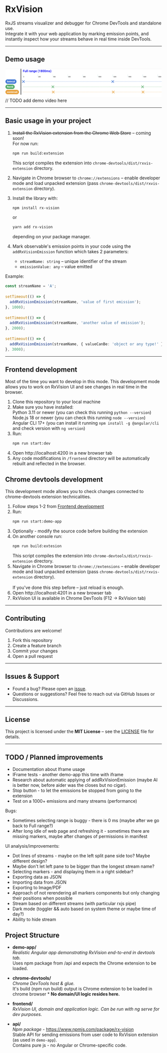 # RxVision

RxJS streams visualizer and debugger for Chrome DevTools and standalone use.<br>
Integrate it with your web application by marking emission points, and instantly inspect how your streams behave in real time inside DevTools.

---

## Demo usage
![graph.png](graph.png)
// TODO add demo video here

---

## Basic usage in your project

1. ~~Install the RxVision extension from the Chrome Web Store~~ – coming soon!  
   For now run:

   ```bash
   npm run build:extension
   ```

   This script compiles the extension into `chrome-devtools/dist/rxvis-extension` directory.

2. Navigate in Chrome browser to `chrome://extensions` – enable developer mode and load unpacked extension (pass `chrome-devtools/dist/rxvis-extension` directory).

3. Install the library with:

   ```bash
   npm install rx-vision
   ```
   or
   ```bash
   yarn add rx-vision
   ```
   depending on your package manager.

4. Mark observable's emission points in your code using the `addRxVisionEmission` function which takes 2 parameters:
    - `streamName: string` – unique identifier of the stream
    - `emissionValue: any` – value emitted

Example:

```ts
const streamName = 'A';

setTimeout(() => {
  addRxVisionEmission(streamName, 'value of first emission');
}, 1000);

setTimeout(() => {
  addRxVisionEmission(streamName, 'another value of emission');
}, 2000);

setTimeout(() => {
  addRxVisionEmission(streamName, { valueCanBe: 'object or any type!' });
}, 3000);
```

---

## Frontend development
Most of the time you want to develop in this mode.
This development mode allows you to work on RxVision UI and see changes in real time in the browser.
1. Clone this repository to your local machine
2. Make sure you have installed: <br> Python 3.11 or newer (you can check this running `python --version`) <br>
   Node.js 18 or newer (you can check this running `node --version`) <br>
   Angular CLI 17+ (you can install it running `npm install -g @angular/cli` and check version with `ng version`)
3. Run:
   ```bash
   npm run start:dev
   ```
4. Open http://localhost:4200 in a new browser tab
5. Any code modifications in `/frontend` directory will be automatically rebuilt and reflected in the browser.


## Chrome devtools development
This development mode allows you to check changes connected to chrome-devtools extension technicalities.
1. Follow steps 1-2 from [Frontend development](#frontend-development)
2. Run:
   ```bash
   npm run start:demo-app
   ```
3. Optionally - modify the source code before building the extension
4. On another console run:
   ```bash
   npm run build:extesion
   ```  
   This script compiles the extension into `chrome-devtools/dist/rxvis-extension` directory.
5. Navigate in Chrome browser to `chrome://extensions` – enable developer mode and load unpacked extension (pass `chrome-devtools/dist/rxvis-extension` directory).<br><br>
   If you've done this step before – just reload is enough.
6. Open http://localhost:4201 in a new browser tab
7. RxVision UI is available in Chrome DevTools (F12 → RxVision tab)
---

## Contributing
Contributions are welcome!
1. Fork this repository
2. Create a feature branch
3. Commit your changes
4. Open a pull request

---

## Issues & Support
- Found a bug? Please open an [issue](../../issues).
- Questions or suggestions? Feel free to reach out via GitHub Issues or Discussions.

---

## License
This project is licensed under the **MIT License** – see the [LICENSE](LICENSE) file for details.

---

## TODO / Planned improvements
- Documentation about Iframe usage
- IFrame tests - another demo-app this time with iframe
- Research about automatic applying of addRxVisionEmission (maybe AI is better now, before aider was the closes but no cigar).
- Stop button - to let the emissions be stopped from going to the extension
- Test on a 1000+ emissions and many streams (performance)

Bugs:
- Sometimes selecting range is buggy - there is 0 ms (maybe after we go back to Full range?)
- After long idle of web page and refreshing it - sometimes there are missing markers, maybe after changes of permissions in manifest

UI analysis/improvements:
- Dot lines of streams - maybe on the left split pane side too? Maybe different design?
- Maybe don't let left pane to be bigger than the longest stream name?
- Selecting markers - and displaying them in a right sidebar?
- Exporting data as JSON
- Importing data from JSON
- Exporting to Image/PDF
- Approach of not rerendering all markers components but only changing their positions when possible
- Stream based on different streams (with particular rxjs pipe)
- Dark mode (toggler && auto based on system theme or maybe time of day?)
- Ability to hide stream

## Project Structure

- **demo-app/**  
  *Realistic Angular app demonstrating RxVision end-to-end in devtools tab.*  
  Uses npm package from /api and expects the Chrome extension to be loaded.

- **chrome-devtools/**  
  *Chrome DevTools host & glue.*<br>
  It's build (npm run build) output is Chrome extension to be loaded in chrome browser *
  **No domain/UI logic resides here.**

- **frontend/**  
  *RxVision UI, domain and application logic.*
  *Can be run with ng serve for dev purposes.*

- **api/**  
  *Npm package* - https://www.npmjs.com/package/rx-vision <br>
  Stable API for sending emissions from user code to RxVision extension (as used in `demo-app`).  
  Contains pure js - no Angular or Chrome-specific code.

